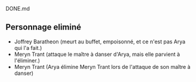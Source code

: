 DONE.md

## Personnage eliminé 



- Joffrey Baratheon (meurt au buffet, empoisonné, et ce n'est pas Arya qui l'a fait.)
- Meryn Trant (attaque le maître à danser d'Arya, mais elle parvient à l'éliminer.)
- Meryn Trant (Arya élimine Meryn Trant lors de l'attaque de son maître à danser)


